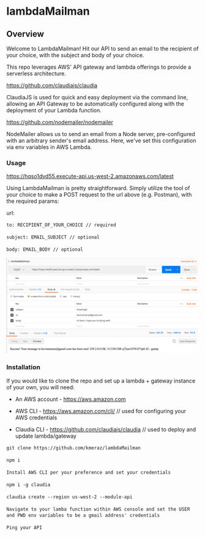 # lambdaMailman

## Overview

Welcome to LambdaMailman! Hit our API to send an email to the recipient of your choice, with the subject and body of your choice.

This repo leverages AWS' API gateway and lambda offerings to provide a serverless architecture.

https://github.com/claudiajs/claudia

ClaudiaJS is used for quick and easy deployment via the command line, allowing an API Gateway to be automatically configured along with the deployment of your Lambda function.

https://github.com/nodemailer/nodemailer

NodeMailer allows us to send an email from a Node server, pre-configured with an arbitrary sender's email address. Here, we've set this configuration via env variables in AWS Lambda.

### Usage
https://hqso1dvd55.execute-api.us-west-2.amazonaws.com/latest

Using LambdaMailman is pretty straightforward. Simply utilize the tool of your choice to make a POST request to the url above (e.g. Postman), with the required params:

url:
```
to: RECIPIENT_OF_YOUR_CHOICE // required

subject: EMAIL_SUBJECT // optional

body: EMAIL_BODY // optional
```
![](lambdaMailmanPostman.png)

### Installation
If you would like to clone the repo and set up a lambda + gateway instance of your own, you will need:

- An AWS account - https://aws.amazon.com

- AWS CLI - https://aws.amazon.com/cli/ // used for configuring your AWS credentials

- Claudia CLI - https://github.com/claudiajs/claudia // used to deploy and update lambda/gateway

```
git clone https://github.com/kmeraz/lambdaMailman

npm i

Install AWS CLI per your preference and set your credentials

npm i -g claudia

claudia create --region us-west-2 --module-api

Navigate to your lamba function within AWS console and set the USER and PWD env variables to be a gmail address' credentials

Ping your API
```

